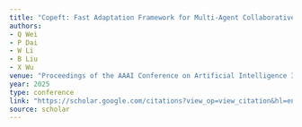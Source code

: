 ```yaml
---
title: "Copeft: Fast Adaptation Framework for Multi-Agent Collaborative Perception with Parameter-Efficient Fine-Tuning"
authors:
- Q Wei
- P Dai
- W Li
- B Liu
- X Wu
venue: "Proceedings of the AAAI Conference on Artificial Intelligence 39 (22), 23351 …, 2025"
year: 2025
type: conference
link: "https://scholar.google.com/citations?view_op=view_citation&hl=en&user=xtXbq_AAAAAJ&pagesize=100&citation_for_view=xtXbq_AAAAAJ:NaGl4SEjCO4C"
source: scholar
---
```

